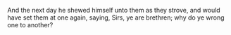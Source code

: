 And the next day he shewed himself unto them as they strove, and would have set them at one again, saying, Sirs, ye are brethren; why do ye wrong one to another?
